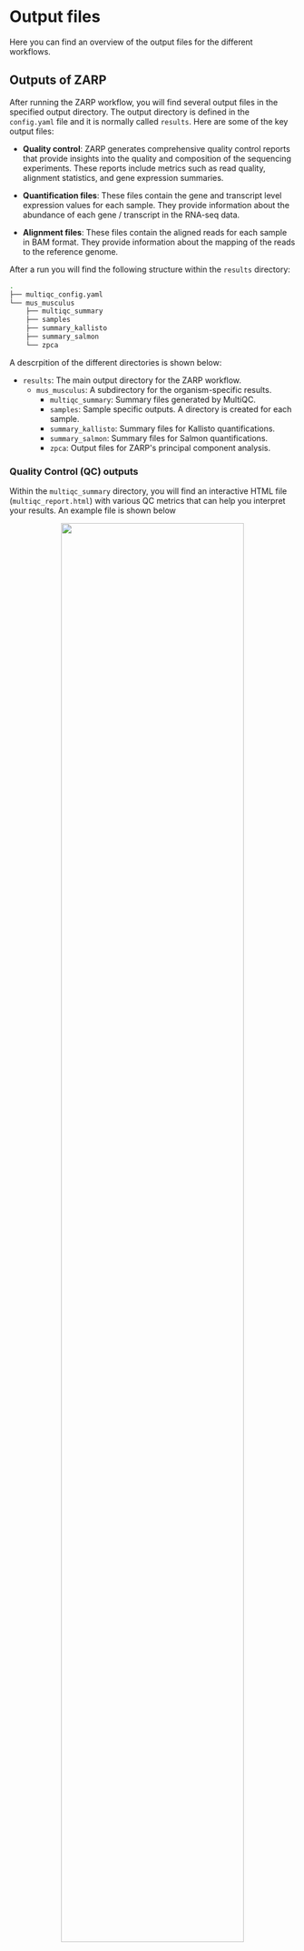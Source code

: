 # Output files

Here you can find an overview of the output files for the different workflows.

## Outputs of ZARP

 After running the ZARP workflow, you will find several output files in the specified output directory. The output directory is defined in the `config.yaml` file and it is normally called `results`. Here are some of the key output files:

 - **Quality control**: ZARP generates comprehensive quality control reports that provide insights into the quality and composition of the sequencing experiments. These reports include metrics such as read quality, alignment statistics, and gene expression summaries.
 
 - **Quantification files**: These files contain the gene and transcript level expression values for each sample. They provide information about the abundance of each gene / transcript in the RNA-seq data.

- **Alignment files**: These files contain the aligned reads for each sample in BAM format. They provide information about the mapping of the reads to the reference genome.


After a run you will find the following structure within the `results` directory:

```bash
.
├── multiqc_config.yaml
└── mus_musculus
    ├── multiqc_summary
    ├── samples
    ├── summary_kallisto
    ├── summary_salmon
    └── zpca
```

A descrpition of the different directories is shown below:

- `results`: The main output directory for the ZARP workflow.
    - `mus_musculus`: A subdirectory for the organism-specific results.
        - `multiqc_summary`: Summary files generated by MultiQC.
        - `samples`: Sample specific outputs. A directory is created for each sample.
        - `summary_kallisto`: Summary files for Kallisto quantifications.
        - `summary_salmon`: Summary files for Salmon quantifications.
        - `zpca`: Output files for ZARP's principal component analysis.

### Quality Control (QC) outputs

Within the `multiqc_summary` directory, you will find an interactive HTML file (`multiqc_report.html`) with various QC metrics that can help you interpret your results. An example file is shown below

<div align="center">
    <img width="80%" src=../images/zarp_multiqc.png>
</div>

On the left you can find a navigation bar that takes you into different sections and subsections of the tools.

- The `General Statistics` section contains a summary of most tools and you can find statistics on mapped reads, percent of duplicate reads, percent of adapters trimmed for various tools.

<div align="center">
    <img width="80%" src=../images/zarp_multiqc_general_statistics.png>
</div>

- The `FastQC: raw reads` section contains plots and quality statistics of the fastq files. Some examples are shown below like the number of duplicate reads in an experiment, the average quality of the fastq files per position, or the percent of GC content.

<div align="center">
    <img width="80%" src=../images/zarp_multiqc_fastqc_sequence_counts_plot.png>
</div>

<div align="center">
    <img width="80%" src=../images/zarp_multiqc_fastqc_per_base_sequence_quality_plot.png>
</div>

<div align="center">
    <img width="80%" src=../images/zarp_multiqc_fastqc_per_sequence_gc_content_plot.png>
</div>

- The `Cutadapt: adapter removal` and `Cutadapt: polyA tails removal` shows the number or the percentage of the reads trimmed

<div align="center">
    <img width="80%" src=../images/zarp_multiqc_cutadapt_filtered_reads_plot.png>
</div>


- The `FastQC: trimmed reads` section contains plots and quality statistics of the fastq files after adapter trimming. The plots are similar to the section `FastQC: raw reads`.

- The `STAR` section shows the number and percentage of reads that are mapped using the STAR aligner.

<div align="center">
    <img width="80%" src=../images/zarp_multiqc_star_alignment_plot.png>
</div>

- The `ALFA` section shows the number of reads mapped to genomic categories (stop codon, 5'-UTR, CDS, intergenic, etc.) and gene biotypes (protein coding genes, miRNA , tRNA, etc.) for unique reads and multimappers.

<div align="center">
    <img width="80%" src=../images/zarp_multiqc_alfa_categories.png>
</div>

<div align="center">
    <img width="80%" src=../images/zarp_multiqc_alfa_biotypes.png>
</div>

- The `TIN` section shows the Transcript Integrity Number of the samples.

<div align="center">
    <img width="80%" src=../images/zarp_multiqc_tin_score.png>
</div>

- The `Salmon` section shows the fragment length distribution of the reads

<div align="center">
    <img width="80%" src=../images/zarp_multiqc_salmon_plot.png>
</div>

- The `Kallisto` section shows the number of reads that were aligned

<div align="center">
    <img width="80%" src=../images/zarp_multiqc_kallisto_alignment.png>
</div>

- Finally the `zpca` salmon and kallisto sections show PCA plots for expression levels of genes and transcripts.

<div align="center">
    <img width="80%" src=../images/zarp_multiqc_zpca.png>
</div>

### Quantification (Gene and transcript estimate) outputs

Within the `summary_kallisto` directory, you can find the following files:
- `genes_counts.tsv`: Matrix with the gene counts. The first column (index) contains the gene names and the first row (column) contains the sample names. This file can later be used for downstream differential expression analysis. 
- `genes_tpm.tsv`: Matrix with the gene TPM estimates.
- `transcripts_counts.tsv`: Matrix with the transcript counts. The first column (index) contains the transcript names and the first row (column) contains the sample names. This file can later be used for downstream differential transcript analysis.
- `transcripts_tpm.tsv`: Matrix with the transcript TPM estimates.
- `tx2geneID.tsv`: A table mapping transcript IDs to gene IDs.

Within the `summary_salmon/quantmerge` directory, you can find the following files:
- `genes_numreads.tsv`: Matrix with the gene counts. The first column (index) contains the gene names and the first row (column) contains the sample names. This file can later be used for downstream differential expression analysis. 
- `genes_tpm.tsv`: Matrix with the gene TPM estimates. 
- `transcripts_numreads.tsv`: Matrix with the transcript counts. The first column (index) contains the transcript names and the first row (column) contains the sample names. This file can later be used for downstream differential transcript analysis.
- `transcripts_tpm.tsv`: Matrix with the transcript TPM estimates.

### Alignment outputs

Within the `samples` directory, you can find a directory for each sample, and within these directories you can find the output files of the individual steps. Some alignment files can be easily used to open in a genome browser for other downstream analysis:
- In the `map_genome` directory you can find a file with the suffix `.Aligned.sortedByCoord.out.bam` and the corresponding indexed (`.bai`) file. This is the output of the STAR aligner. 
- In the `bigWig` directory you can find two folders. `UniqueMappers` and `MultimappersIncluded`. Within these files you find the bigWig files for the plus and minus strand. These files are convenient to load in a genome browser (like igv) to view the genome coverage of the mappings.


## Outputs of downnload SRA data

Once you run the pipeline that downloads data from the Sequence Read Archive (SRA) you can find the following file structure:

```
results/
`-- sra_downloads
    |-- compress
    |   |-- ERR2248142
    |   |   |-- ERR2248142.fastq.gz
    |   |   `-- ERR2248142.se.tsv
    |   |-- SRR18549672
    |   |   |-- SRR18549672.pe.tsv
    |   |   |-- SRR18549672_1.fastq.gz
    |   |   `-- SRR18549672_2.fastq.gz
    |   `-- SRR18552868
    |       |-- SRR18552868.fastq.gz
    |       `-- SRR18552868.se.tsv
    |-- fasterq_dump
    |   `-- tmpdir
    |-- get_layout
    |   |-- ERR2248142
    |   |   `-- SINGLE.info
    |   |-- SRR18549672
    |   |   `-- PAIRED.info
    |   `-- SRR18552868
    |       `-- SINGLE.info
    |-- prefetch
    |   |-- ERR2248142
    |   |   `-- ERR2248142.sra
    |   |-- SRR18549672
    |   |   `-- SRR18549672.sra
    |   `-- SRR18552868
    |       `-- SRR18552868.sra
    `-- sra_samples.out.tsv
```

All results are stored under the output directory you have specified in your config.yaml file (`results` in this case). The `sra_samples.out.tsv` summarizes all the experiments that were fetched from SRA. The file contains the SRR experiment and the path to fastq file(s). An example output file looks like the following:
```tsv
sample  fq1     fq2
SRR18552868     results/sra_downloads/compress/SRR18552868/SRR18552868.fastq.gz 
SRR18549672     results/sra_downloads/compress/SRR18549672/SRR18549672_1.fastq.gz       results/sra_downloads/compress/SRR18549672/SRR18549672_2.fastq.gz
ERR2248142      results/sra_downloads/compress/ERR2248142/ERR2248142.fastq.gz 
```
Some of the filenames indicate if the experiment was sequnced with `SINGLE (se)` or `PAIRED (pe)` end mode.

## Outputs of HTSinfer

Once you run the pipeline that infers metadata you can find the following file structure:

```tsv
results/
|-- FVKEQ
|   |-- library_source_testpath1.1.fastq.json
|   |-- library_source_testpath1.2.fastq.json
|   |-- read_layout_testpath1.1.fastq.json
|   `-- read_layout_testpath1.2.fastq.json
|-- HGLR5
|   |-- library_source_testpath2.1.fastq.json
|   `-- read_layout_testpath2.1.fastq.json
|-- htsinfer_SRR1.json
|-- htsinfer_SRR2.json
`-- samples_htsinfer.tsv
```

All results are stored under the output directory you have specified in your config.yaml file (`results` in this case). A json file with the `htsinfer_` prefix is generated containing the inferred metadata for each of the samples. All information that could be determined are stored in the file `samples_htsinfer.tsv` that can be later used in the main ZARP pipeline.